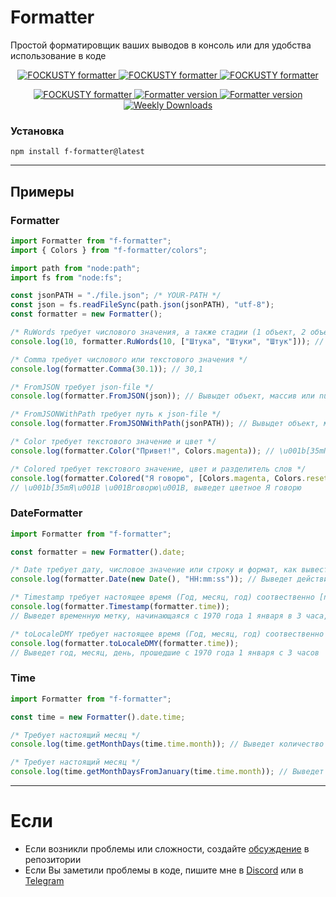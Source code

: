 # Formatter

Простой форматировщик ваших выводов в консоль или для удобства использование в коде

<p align="center">
    <a href="https://github.com/FOCKUSTY/formatter/blob/main/LICENSE">
        <img alt="FOCKUSTY formatter" src="https://img.shields.io/github/license/fockusty/formatter?style=flat-square">
    </a>
    <a href="https://github.com/FOCKUSTY/formatter">
        <img alt="FOCKUSTY formatter" src="https://img.shields.io/github/languages/top/fockusty/formatter?style=flat-square">
    </a>
    <a href="https://github.com/FOCKUSTY/formatter">
        <img alt="FOCKUSTY formatter" src="https://img.shields.io/github/stars/fockusty/formatter?style=flat-square">
    </a>
</p>

<p align="center">
    <a href="https://github.com/FOCKUSTY/formatter">
        <img alt="FOCKUSTY formatter" src="https://img.shields.io/badge/fockusty-formatter-purple?style=flat-square">
    </a>
    <a href="https://img.shields.io/github/issues/fockusty/formatter">
        <img alt="Formatter version" src="https://img.shields.io/github/issues/fockusty/formatter?style=flat-square">
    </a>
    <a href="https://www.npmjs.com/package/f-formatter">
        <img alt="Formatter version" src="https://img.shields.io/npm/v/f-formatter.svg?style=flat-square">
    </a>
    <a href="https://www.npmjs.com/package/f-formatter">
        <img alt="Weekly Downloads" src="https://img.shields.io/npm/dw/f-formatter?style=flat-square">
    </a>
</p>

### Установка

```
npm install f-formatter@latest
```

<hr>

## Примеры

### Formatter

```ts
import Formatter from "f-formatter";
import { Colors } from "f-formatter/colors";

import path from "node:path";
import fs from "node:fs";

const jsonPATH = "./file.json"; /* YOUR-PATH */
const json = fs.readFileSync(path.json(jsonPATH), "utf-8");
const formatter = new Formatter();

/* RuWords требует числового значения, а также стадии (1 объект, 2 объекта, 5 объектов) */
console.log(10, formatter.RuWords(10, ["Штука", "Штуки", "Штук"])); // 10 Штук

/* Comma требует числового или текстового значения */
console.log(formatter.Comma(30.1)); // 30,1

/* FromJSON требует json-file */
console.log(formatter.FromJSON(json)); // Вывыдет объект, массив или null;

/* FromJSONWithPath требует путь к json-file */
console.log(formatter.FromJSONWithPath(jsonPATH)); // Вывыдет объект, массив или null;

/* Color требует текстового значение и цвет */
console.log(formatter.Color("Привет!", Colors.magenta)); // \u001b[35mПривет!\u001B[0m, выведет цветное Привет!

/* Colored требует текстового значение, цвет и разделитель слов */
console.log(formatter.Colored("Я говорю", [Colors.magenta, Colors.reset], " "));
// \u001b[35mЯ\u001B \u001Bговорю\u001B, выведет цветное Я говорю
```

### DateFormatter

```ts
import Formatter from "f-formatter";

const formatter = new Formatter().date;

/* Date требует дату, числовое значение или строку и формат, как вывести время */
console.log(formatter.Date(new Date(), "HH:mm:ss")); // Выведет действительные часы:минуты:секунды

/* Timestamp требует настоящее время (Год, месяц, год) соотвественно [number, number, number] или в виде объекта */
console.log(formatter.Timestamp(formatter.time));
// Выведет временную метку, начинающаяся с 1970 года 1 января в 3 часа, точную вплодь до одного дня (Погрешность функции)

/* toLocaleDMY требует настоящее время (Год, месяц, год) соотвественно [number, number, number] или в виде объект */
console.log(formatter.toLocaleDMY(formatter.time));
// Выведет год, месяц, день, прошедшие с 1970 года 1 января с 3 часов
```

### Time

```ts
import Formatter from "f-formatter";

const time = new Formatter().date.time;

/* Требует настоящий месяц */
console.log(time.getMonthDays(time.time.month)); // Выведет количество дней в данном месяце

/* Требует настоящий месяц */
console.log(time.getMonthDaysFromJanuary(time.time.month)); // Выведет количество дней, прошедшее с начала января
```

<hr>

# Если

-   Если возникли проблемы или сложности, создайте [обсуждение](https://github.com/fockusty/formatter/issues/new/choose) в репозитории
-   Если Вы заметили проблемы в коде, пишите мне в [Discord](https://discord.gg/5MJrRjzPec) или в [Telegram](https://t.me/FOCKUSTY)
